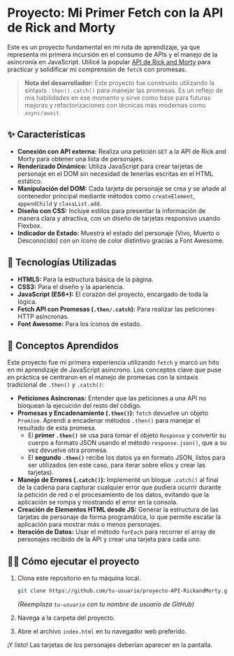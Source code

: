 # Proyecto: Mi Primer Fetch con la API de Rick and Morty

Este es un proyecto fundamental en mi ruta de aprendizaje, ya que representa mi primera incursión en el consumo de APIs y el manejo de la asincronía en JavaScript. Utilicé la popular [API de Rick and Morty](https://rickandmortyapi.com/) para practicar y solidificar mi comprensión de `fetch` con promesas.

> **Nota del desarrollador:** Este proyecto fue construido utilizando la sintaxis `.then().catch()` para manejar las promesas. Es un reflejo de mis habilidades en ese momento y sirve como base para futuras mejoras y refactorizaciones con técnicas más modernas como `async/await`.


## ✨ Características

- **Conexión con API externa:** Realiza una petición `GET` a la API de Rick and Morty para obtener una lista de personajes.
- **Renderizado Dinámico:** Utiliza JavaScript para crear tarjetas de personaje en el DOM sin necesidad de tenerlas escritas en el HTML estático.
- **Manipulación del DOM:** Cada tarjeta de personaje se crea y se añade al contenedor principal mediante métodos como `createElement`, `appendChild` y `classList.add`.
- **Diseño con CSS:** Incluye estilos para presentar la información de manera clara y atractiva, con un diseño de tarjetas responsivo usando Flexbox.
- **Indicador de Estado:** Muestra el estado del personaje (Vivo, Muerto o Desconocido) con un ícono de color distintivo gracias a Font Awesome.

## 🚀 Tecnologías Utilizadas

- **HTML5:** Para la estructura básica de la página.
- **CSS3:** Para el diseño y la apariencia.
- **JavaScript (ES6+):** El corazón del proyecto, encargado de toda la lógica.
- **Fetch API con Promesas (`.then/.catch`):** Para realizar las peticiones HTTP asíncronas.
- **Font Awesome:** Para los íconos de estado.

## 🧠 Conceptos Aprendidos

Este proyecto fue mi primera experiencia utilizando `fetch` y marcó un hito en mi aprendizaje de JavaScript asíncrono. Los conceptos clave que puse en práctica se centraron en el manejo de promesas con la sintaxis tradicional de `.then()` y `.catch()`:

- **Peticiones Asíncronas:** Entender que las peticiones a una API no bloquean la ejecución del resto del código.
- **Promesas y Encadenamiento (`.then()`):** `fetch` devuelve un objeto `Promise`. Aprendí a encadenar métodos `.then()` para manejar el resultado de esta promesa.
  - El **primer `.then()`** se usa para tomar el objeto `Response` y convertir su cuerpo a formato JSON usando el método `response.json()`, que a su vez devuelve otra promesa.
  - El **segundo `.then()`** recibe los datos ya en formato JSON, listos para ser utilizados (en este caso, para iterar sobre ellos y crear las tarjetas).
- **Manejo de Errores (`.catch()`):** Implementé un bloque `.catch()` al final de la cadena para capturar cualquier error que pudiera ocurrir durante la petición de red o el procesamiento de los datos, evitando que la aplicación se rompa y mostrando el error en la consola.
- **Creación de Elementos HTML desde JS:** Generar la estructura de las tarjetas de personaje de forma programática, lo que permite escalar la aplicación para mostrar más o menos personajes.
- **Iteración de Datos:** Usar el método `forEach` para recorrer el array de personajes recibido de la API y crear una tarjeta para cada uno.

## 🏃‍♂️ Cómo ejecutar el proyecto

1.  Clona este repositorio en tu máquina local.
    ```bash
    git clone https://github.com/tu-usuario/proyecto-API-RickandMorty.git
    ```
    *(Reemplaza `tu-usuario` con tu nombre de usuario de GitHub)*

2.  Navega a la carpeta del proyecto.

3.  Abre el archivo `index.html` en tu navegador web preferido.

¡Y listo! Las tarjetas de los personajes deberían aparecer en la pantalla.
